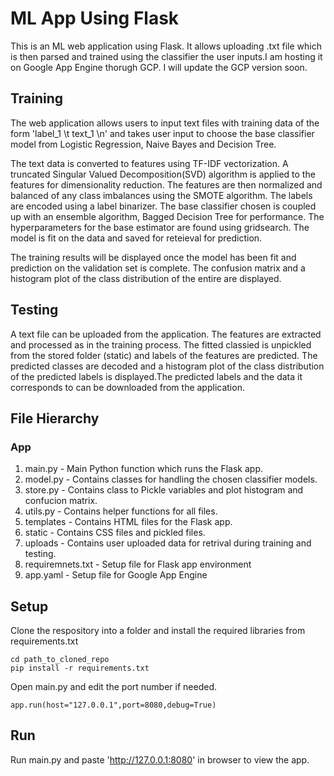 
# ML App Using Flask

This is an ML web application using Flask. It allows uploading .txt file which is then parsed and trained using the classifier the user inputs.I am hosting it on Google App Engine thorugh GCP. I will update the GCP version soon.

## Training

The web application allows users to input text files with training data of the form 'label_1 \t text_1 \n' and takes user input to choose the base classifier model from Logistic Regression, Naive Bayes and Decision Tree. 

The text data is converted to features using TF-IDF vectorization. A truncated Singular Valued Decomposition(SVD) algorithm is applied to the features for dimensionality reduction. The features are then normalized and balanced of any class imbalances using the SMOTE algorithm. The labels are encoded using a label binarizer. The base classifier chosen is coupled up with an ensemble algorithm, Bagged Decision Tree for performance. The hyperparameters for the base estimator are found using gridsearch. The model is fit on the data and  saved for reteieval for prediction.

The training results will be displayed once the model has been fit and prediction on the validation set is complete. The confusion matrix and a histogram plot of the class distribution of the entire are displayed.

## Testing

A text file can be uploaded from the application. The features are extracted and processed as in the training process. The fitted classied is unpickled from the stored folder (static) and labels of the features are predicted. The predicted classes are decoded and a histogram plot of the class distribution of the predicted labels is displayed.The predicted labels and the data it corresponds to can be downloaded from the application.


## File Hierarchy

### App
1. main.py - Main Python function which runs the Flask app.
2. model.py - Contains classes for handling the chosen classifier models. 
3. store.py - Contains class to Pickle variables and plot histogram and confucion matrix.
4. utils.py - Contains helper functions for all files.
5. templates - Contains HTML files for the Flask app.
6. static - Contains CSS files and pickled files.
7. uploads - Contains user uploaded data for retrival during training and testing.
8. requiremnets.txt - Setup file for Flask app environment
9. app.yaml - Setup file for Google App Engine

## Setup 

Clone the respository into a folder and install the required libraries from requirements.txt

```
cd path_to_cloned_repo
pip install -r requirements.txt
```
Open main.py and edit the port number if needed.

```
app.run(host="127.0.0.1",port=8080,debug=True)
```
## Run

Run main.py and paste 'http://127.0.0.1:8080' in browser to view the app.
